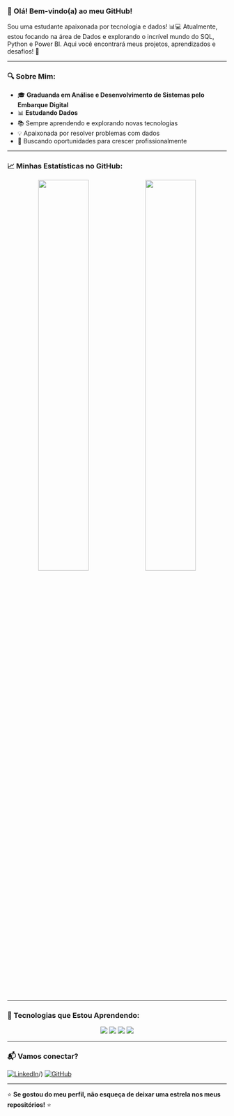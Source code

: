 ### 👋 Olá! Bem-vindo(a) ao meu GitHub!

Sou uma estudante apaixonada por tecnologia e dados! 📊💻 Atualmente, estou focando na área de Dados e explorando o incrível mundo do SQL, Python e Power BI. Aqui você encontrará meus projetos, aprendizados e desafios! 🚀

---

### 🔍 Sobre Mim:
- 🎓 **Graduanda em Análise e Desenvolvimento de Sistemas pelo Embarque Digital**
- 📊 **Estudando Dados**
- 📚 Sempre aprendendo e explorando novas tecnologias
- 💡 Apaixonada por resolver problemas com dados
- 🚀 Buscando oportunidades para crescer profissionalmente

---

### 📈 Minhas Estatísticas no GitHub:
<p align="center">
  <img width="48%" src="https://github-readme-stats.vercel.app/api?username=MariaEduardaTBuonafina&show_icons=true&theme=tokyonight" />
  <img width="48%" src="https://github-readme-streak-stats.herokuapp.com/?user=MariaEduardaTBuonafina&theme=tokyonight" />
</p>

---

### 🎯 Tecnologias que Estou Aprendendo:
<p align="center">
  <img src="https://img.shields.io/badge/-Python-3776AB?style=flat-square&logo=Python&logoColor=white" />
  <img src="https://img.shields.io/badge/-SQL-4479A1?style=flat-square&logo=MySQL&logoColor=white" />
  <img src="https://img.shields.io/badge/-Git-F05032?style=flat-square&logo=Git&logoColor=white" />
  <img src="https://img.shields.io/badge/-Docker-2496ED?style=flat-square&logo=Docker&logoColor=white" />
</p>

---

### 📬 Vamos conectar?
[![LinkedIn](https://img.shields.io/badge/LinkedIn-0077B5?style=for-the-badge&logo=linkedin&logoColor=white)](https://www.linkedin.com/in/maria-eduarda-trevizane-buonafina)/)
[![GitHub](https://img.shields.io/badge/GitHub-181717?style=for-the-badge&logo=github&logoColor=white)](https://github.com/MariaEduardaTBuonafina)

---

⭐ **Se gostou do meu perfil, não esqueça de deixar uma estrela nos meus repositórios!** ⭐

